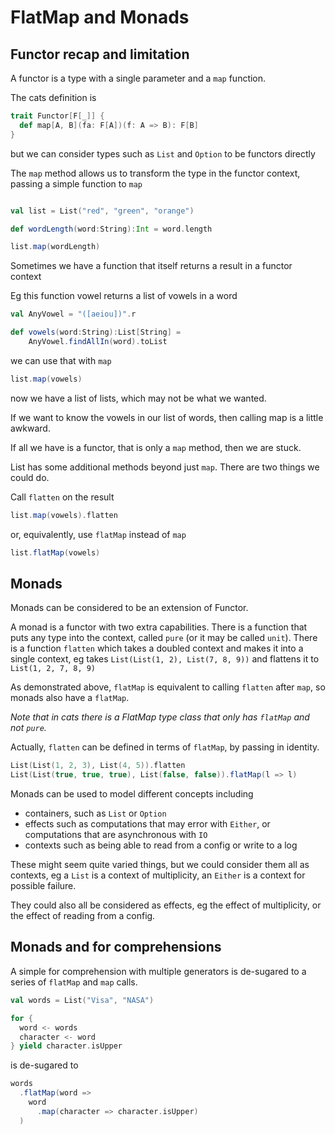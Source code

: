 # FlatMap and Monads

## Functor recap and limitation

A functor is a type with a single parameter and a `map` function.

The cats definition is
```scala
trait Functor[F[_]] {
  def map[A, B](fa: F[A])(f: A => B): F[B]
}
```
but we can consider types such as `List` and `Option` to be functors
directly

The `map` method allows us to transform the type in the functor context,
passing a simple function to `map`
```scala mdoc

val list = List("red", "green", "orange")

def wordLength(word:String):Int = word.length

list.map(wordLength)

```
Sometimes we have a function that itself returns a result in a functor context

Eg this function vowel returns a list of vowels in a word
```scala mdoc
val AnyVowel = "([aeiou])".r

def vowels(word:String):List[String] = 
    AnyVowel.findAllIn(word).toList

```
we can use that with `map`
```scala mdoc
list.map(vowels)
```
now we have a list of lists, which may not be what we wanted.

If we want to know the vowels in our list of words, 
then calling map is a little awkward.

If all we have is a functor, that is only a `map` method, then we are stuck.


List has some additional methods beyond just `map`.
There are two things we could do.

Call `flatten` on the result
```scala mdoc
list.map(vowels).flatten
```
or, equivalently, use `flatMap` instead of `map`
```scala mdoc
list.flatMap(vowels)
```

## Monads

Monads can be considered to be an extension of Functor.

A monad is a functor with two extra capabilities.
There is a function that puts any type into the context,
called `pure` (or it may be called `unit`).
There is a function `flatten` which takes a doubled context and makes it
into a single context, eg takes `List(List(1, 2), List(7, 8, 9))`
and flattens it to `List(1, 2, 7, 8, 9)`

As demonstrated above, `flatMap` is equivalent to calling `flatten` after `map`,
so monads also have a `flatMap`.

*Note that in cats there is a FlatMap type class that only has `flatMap` and not `pure`.*

Actually, `flatten` can be defined in terms of `flatMap`, by passing in identity.

```scala mdoc
List(List(1, 2, 3), List(4, 5)).flatten
List(List(true, true, true), List(false, false)).flatMap(l => l)
```

Monads can be used to model different concepts including
- containers, such as `List` or `Option`
- effects such as computations that may error with `Either`, or computations that are asynchronous with `IO`
- contexts such as being able to read from a config or write to a log

These might seem quite varied things, but we could consider them all 
as contexts, eg a `List` is a context of multiplicity, 
an `Either` is a context for possible failure.

They could also all be considered as effects, eg the effect of multiplicity, or the effect of reading from a config.

## Monads and for comprehensions

A simple for comprehension with multiple generators is de-sugared to a series of `flatMap` and `map` calls.

```scala mdoc
val words = List("Visa", "NASA")

for {
  word <- words  
  character <- word
} yield character.isUpper

```
is de-sugared to
```scala mdoc
words
  .flatMap(word =>
    word
      .map(character => character.isUpper)
  )

```
